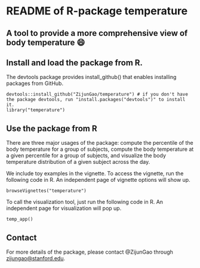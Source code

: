 # README of R-package temperature
## A tool to provide a more comprehensive view of body temperature :smile:

## Install and load the package from R.
The devtools package provides install_github() that enables installing packages from GitHub.
```
devtools::install_github("ZijunGao/temperature") # if you don't have the package devtools, run "install.packages("devtools")" to install it.
library("temperature")
```

## Use the package from R
There are three major usages of the package: compute the percentile of the body temperature for a group of subjects, compute the body temperature at a given percentile for a group of subjects, and visualize the body temperature distribution of a given subject across the day. 

We include toy examples in the vignette. To access the vignette, run the following code in R. An independent page of vignette options will show up.
```
browseVignettes("temperature")
```

To call the visualization tool, just run the following code in R. An independent page for visualization will pop up.
```
temp_app()
```

## Contact
For more details of the package, please contact @ZijunGao through zijungao@stanford.edu.

